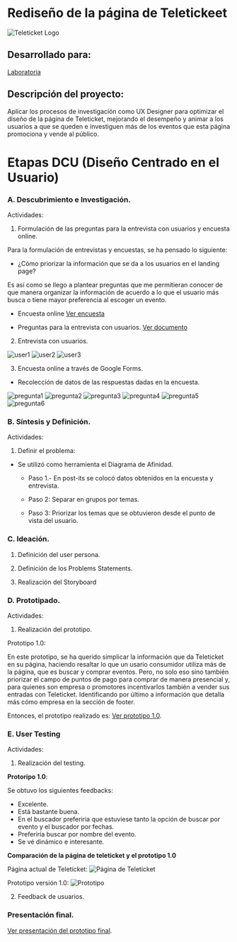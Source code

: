 # Rediseño de la página de Teletickeet

![Teleticket Logo](assets/images/teleticket.jpg)

## Desarrollado para:

[Laboratoria](http://www.laboratoria.la/)


## Descripción del proyecto:

Aplicar los procesos de investigación como UX Designer para optimizar el diseño de la página de Teleticket, mejorando el desempeño y animar a los usuarios a que se queden e investiguen más de los eventos que esta página promociona y vende al público.


# Etapas DCU (Diseño Centrado en el Usuario)

### A. Descubrimiento e Investigación.

Actividades:

1. Formulación de las preguntas para la entrevista con usuarios y encuesta online.

Para la formulación de entrevistas y encuestas, se ha pensado lo siguiente:

* ¿Cómo priorizar la información que se da a los usuarios en el landing page?

Es así como se llego a plantear preguntas que me permitieran conocer de que manera organizar la información de acuerdo a lo que el usuario más busca o tiene mayor preferencia al escoger un evento.

* Encuesta online [Ver encuesta](https://docs.google.com/forms/d/e/1FAIpQLSdj8Ffw1IMyD9e_eYjiEkOvNJ9byX2mnxafHbSzBP7A3Uoy7w/viewform?usp=sf_link)

* Preguntas para la entrevista con usuarios. [Ver documento](https://docs.google.com/document/d/1hp4pRSW91uJz8U5exG9--DuwU6Hvhr5Ms5C8aU0GdLQ/edit)

2. Entrevista con usuarios.

![user1](assets/images/interview/u1.jpg)
![user2](assets/images/interview/u2.jpg)
![user3](assets/images/interview/u3.jpg)

3. Encuesta online a través de Google Forms.

* Recolección de datos de las respuestas dadas en la encuesta.

![pregunta1](assets/images/encuesta/p1.png)
![pregunta2](assets/images/encuesta/p2.png)
![pregunta3](assets/images/encuesta/p3.png)
![pregunta4](assets/images/encuesta/p4.png)
![pregunta5](assets/images/encuesta/p5.png)
![pregunta6](assets/images/encuesta/p6.png)

### B. Síntesis y Definición.

Actividades:

1. Definir el problema:

* Se utilizó como herramienta el Diagrama de Afinidad.

    * Paso 1.- En post-its se colocó datos obtenidos en la encuesta y entrevista.

    * Paso 2: Separar en grupos por temas.

    * Paso 3: Priorizar los temas que se obtuvieron desde el punto de vista del usuario.

### C. Ideación.

1. Definición del user persona.

2. Definición de los Problems Statements.

3. Realización del Storyboard


### D. Prototipado.

Actividades:

1. Realización del prototipo.

Prototipo 1.0:

En este prototipo, se ha querido simplicar la información que da Teleticket en su página, haciendo resaltar lo que un usario consumidor utiliza más de la página, que es buscar y comprar eventos.
Pero, no solo eso sino también priorizar el campo de puntos de pago para comprar de manera presencial y, para quienes son empresa o promotores incentivarlos también a vender sus entradas con Teleticket.
Identificando por último a información que detalla más cómo empresa en la sección de footer.

Entonces, el prototipo realizado es:
[Ver prototipo 1.0](https://marvelapp.com/2f07a58).

### E. User Testing

Actividades: 

1. Realización del testing.

**Protoripo 1.0**:

Se obtuvo los siguientes feedbacks:

* Excelente.
* Está bastante buena.
* En el buscador preferiria que estuviese tanto la opción de buscar por evento y el buscador por fechas.
* Preferiría buscar por nombre del evento.
* Se vé dinámico e interesante.

**Comparación de la página de teleticket y el prototipo 1.0**

Página actual de Teleticket:
![Página de Teleticket](assets/images/landingpage.png)

Prototipo versión 1.0:
![Prototipo](assets/images/prototipo.png)

2. Feedback de usuarios.

### Presentación final.

[Ver presentación del prototipo final]().
